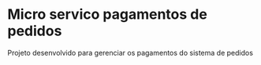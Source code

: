 
# Micro servico pagamentos de pedidos  
Projeto desenvolvido para gerenciar os pagamentos do sistema de pedidos


